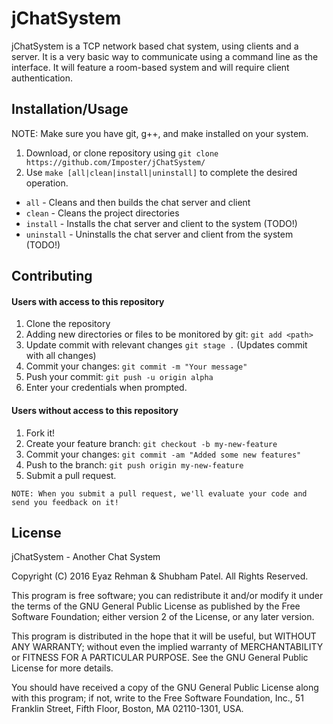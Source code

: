 # jChatSystem

jChatSystem is a TCP network based chat system, using clients and a server. It is a very basic way to communicate using a command line as the interface. It will feature a room-based system and will require client authentication.

## Installation/Usage

NOTE: Make sure you have git, g++, and make installed on your system.

1. Download, or clone repository using `git clone https://github.com/Imposter/jChatSystem/`
2. Use `make [all|clean|install|uninstall]` to complete the desired operation.  
  * `all` - Cleans and then builds the chat server and client
  * `clean` - Cleans the project directories
  * `install` - Installs the chat server and client to the system (TODO!)
  * `uninstall` - Uninstalls the chat server and client from the system (TODO!)

## Contributing

#### Users with access to this repository
1. Clone the repository
2. Adding new directories or files to be monitored by git: `git add <path>`
3. Update commit with relevant changes `git stage .` (Updates commit with all changes)
4. Commit your changes: `git commit -m "Your message"`
5. Push your commit: `git push -u origin alpha`
6. Enter your credentials when prompted.

#### Users without access to this repository
1. Fork it!
2. Create your feature branch: `git checkout -b my-new-feature`
3. Commit your changes: `git commit -am "Added some new features"`
4. Push to the branch: `git push origin my-new-feature`
5. Submit a pull request.

`NOTE: When you submit a pull request, we'll evaluate your code and send you feedback on it!`

## License

jChatSystem - Another Chat System

Copyright (C) 2016 Eyaz Rehman & Shubham Patel. All Rights Reserved.

This program is free software; you can redistribute it and/or
modify it under the terms of the GNU General Public License
as published by the Free Software Foundation; either version 2
of the License, or any later version.

This program is distributed in the hope that it will be useful,
but WITHOUT ANY WARRANTY; without even the implied warranty of
MERCHANTABILITY or FITNESS FOR A PARTICULAR PURPOSE.  See the
GNU General Public License for more details.

You should have received a copy of the GNU General Public License
along with this program; if not, write to the Free Software
Foundation, Inc., 51 Franklin Street, Fifth Floor, Boston,
MA 02110-1301, USA.
